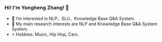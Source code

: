 ### Hi! I'm Yongheng Zhang! 👋


- 🔭 I’m interested in NLP、SLU、Knowledge Base Q&A System.
- 🌱 My main research interests are NLP and Knowledge Base Q&A System System.
- ⚡ Hobbies: Music, Hip Hop, Cars.
